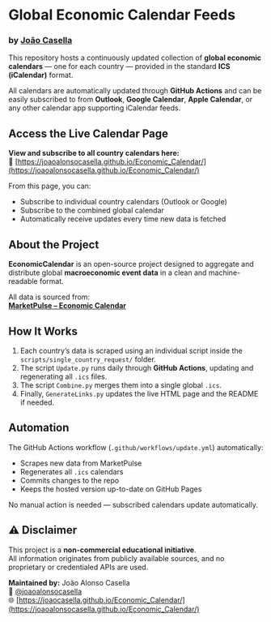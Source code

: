 # Global Economic Calendar Feeds  
### by [João Casella](https://github.com/joaoalonsocasella)

This repository hosts a continuously updated collection of **global economic calendars** — one for each country — provided in the standard **ICS (iCalendar)** format.  

All calendars are automatically updated through **GitHub Actions** and can be easily subscribed to from **Outlook**, **Google Calendar**, **Apple Calendar**, or any other calendar app supporting iCalendar feeds.



## Access the Live Calendar Page

**View and subscribe to all country calendars here:**  
🔗 [https://joaoalonsocasella.github.io/Economic_Calendar/](https://joaoalonsocasella.github.io/Economic_Calendar/)

From this page, you can:
- Subscribe to individual country calendars (Outlook or Google)
- Subscribe to the combined global calendar
- Automatically receive updates every time new data is fetched



## About the Project

**EconomicCalendar** is an open-source project designed to aggregate and distribute global **macroeconomic event data** in a clean and machine-readable format.

All data is sourced from:  
[**MarketPulse – Economic Calendar**](https://www.marketpulse.com/tools/economic-calendar/)



## How It Works

1. Each country’s data is scraped using an individual script inside the `scripts/single_country_request/` folder.  
2. The script `Update.py` runs daily through **GitHub Actions**, updating and regenerating all `.ics` files.  
3. The script `Combine.py` merges them into a single global `.ics`.  
4. Finally, `GenerateLinks.py` updates the live HTML page and the README if needed.


## Automation

The GitHub Actions workflow (`.github/workflows/update.yml`) automatically:
- Scrapes new data from MarketPulse  
- Regenerates all `.ics` calendars  
- Commits changes to the repo  
- Keeps the hosted version up-to-date on GitHub Pages  

No manual action is needed — subscribed calendars update automatically.



## ⚠️ Disclaimer

This project is a **non-commercial educational initiative**.  
All information originates from publicly available sources, and no proprietary or credentialed APIs are used.



**Maintained by:** João Alonso Casella  
📧 [@joaoalonsocasella](https://github.com/joaoalonsocasella)  
🌐 [https://joaocasella.github.io/Economic_Calendar/](https://joaoalonsocasella.github.io/Economic_Calendar/)
